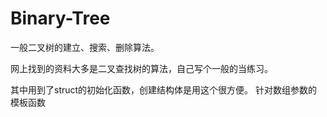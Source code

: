 # Binary-Tree
一般二叉树的建立、搜索、删除算法。

网上找到的资料大多是二叉查找树的算法，自己写个一般的当练习。

其中用到了struct的初始化函数，创建结构体是用这个很方便。
针对数组参数的模板函数
